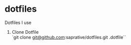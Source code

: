 # dotfiles
Dotfiles I use

1. Clone Dotfile   
`git clone git@github.com:saprative/dotfiles.git .dotfile``
    

